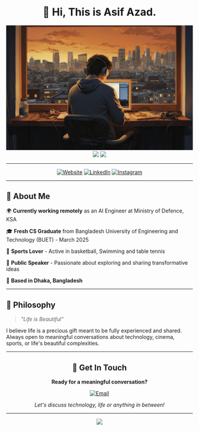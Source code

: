 <!-- Header with catchy greeting and animated elements -->
<div align="center">
  
# 👋 Hi, This is Asif Azad.

  <img src="./landing-image-1.jpg" alt="Asif Azad - AI Engineer" width="600px" />
  
  <!-- Animated wave -->
  <img src="https://capsule-render.vercel.app/api?type=waving&color=gradient&customColorList=6,12,18&height=120&section=header&text=&fontSize=60" />
  
  <!-- Animated typing effect - alternating between two messages -->
  <img src="https://readme-typing-svg.demolab.com/?lines=AI%20Engineer%20%7C%20Ministry%20of%20Defence%2C%20KSA;Life%20is%20Beautiful&font=Fira%20Code&center=true&width=600&height=50&duration=3000&pause=1500&color=6366F1" />
</div>

---

<div align="center">
  
[![Website](https://img.shields.io/badge/🌐-Website-blue?style=for-the-badge)](https://brainiac2677.github.io/)
[![LinkedIn](https://img.shields.io/badge/LinkedIn-0077B5?style=for-the-badge&logo=linkedin&logoColor=white)](https://www.linkedin.com/in/asifazad2677/)
[![Instagram](https://img.shields.io/badge/Instagram-E4405F?style=for-the-badge&logo=instagram&logoColor=white)](https://www.instagram.com/asif_azad2677/)

</div>

---

## 🧬 **About Me**

🌍 **Currently working remotely** as an AI Engineer at Ministry of Defence, KSA

🎓 **Fresh CS Graduate** from Bangladesh University of Engineering and Technology (BUET) - March 2025

🏀 **Sports Lover** - Active in basketball, Swimming and table tennis

🎤 **Public Speaker** - Passionate about exploring and sharing transformative ideas

📍 **Based in Dhaka, Bangladesh**

---

## 🌟 **Philosophy**

> *"Life is Beautiful"*

I believe life is a precious gift meant to be fully experienced and shared. Always open to meaningful conversations about technology, cinema, sports, or life's beautiful complexities.

---

<div align="center">

## 💌 **Get In Touch**

**Ready for a meaningful conversation?**

[![Email](https://img.shields.io/badge/📧-asifazad0178@gmail.com-red?style=for-the-badge&labelColor=black&color=red)](mailto:asifazad0178@gmail.com)

*Let's discuss technology, life or anything in between!*

</div>

---

<!-- Footer wave -->
<div align="center">
  <img src="https://capsule-render.vercel.app/api?type=waving&color=gradient&customColorList=6,12,18&height=120&section=footer" />
</div>